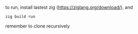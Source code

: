 to run, install lastest zig (https://ziglang.org/download/), and

`zig build run`

remember to clone recursively
